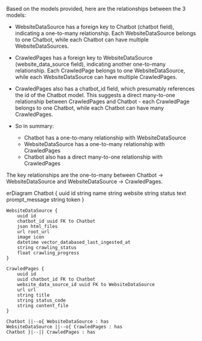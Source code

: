 Based on the models provided, here are the relationships between the 3 models:

- WebsiteDataSource has a foreign key to Chatbot (chatbot field), indicating a one-to-many relationship. Each WebsiteDataSource belongs to one Chatbot, while each Chatbot can have multiple WebsiteDataSources.

- CrawledPages has a foreign key to WebsiteDataSource (website_data_source field), indicating another one-to-many relationship. Each CrawledPage belongs to one WebsiteDataSource, while each WebsiteDataSource can have multiple CrawledPages. 

- CrawledPages also has a chatbot_id field, which presumably references the id of the Chatbot model. This suggests a direct many-to-one relationship between CrawledPages and Chatbot - each CrawledPage belongs to one Chatbot, while each Chatbot can have many CrawledPages.

- So in summary:
  - Chatbot has a one-to-many relationship with WebsiteDataSource
  - WebsiteDataSource has a one-to-many relationship with CrawledPages
  - Chatbot also has a direct many-to-one relationship with CrawledPages

The key relationships are the one-to-many between Chatbot -> WebsiteDataSource and WebsiteDataSource -> CrawledPages.


erDiagram
    Chatbot {
        uuid id
        string name
        string website
        string status
        text prompt_message
        string token
    }

    WebsiteDataSource {
        uuid id 
        chatbot_id uuid FK to Chatbot
        json html_files
        url root_url 
        image icon
        datetime vector_databased_last_ingested_at
        string crawling_status
        float crawling_progress
    }

    CrawledPages {
        uuid id
        uuid chatbot_id FK to Chatbot
        website_data_source_id uuid FK to WebsiteDataSource
        url url
        string title
        string status_code
        string content_file
    }

    Chatbot ||--o{ WebsiteDataSource : has
    WebsiteDataSource ||--o{ CrawledPages : has
    Chatbot }|--|| CrawledPages : has